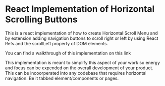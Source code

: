 # React Implementation of Horizontal Scrolling Buttons
This is a react implementation of how to create Horizontal Scroll Menu and by extension adding navigation buttons to scroll right or left by using React Refs and the scrollLeft property of DOM elements.

You can find a walkthrough of this implementation on <a src="https://medium.com/@rexosariemen/implementing-horizontal-scroll-buttons-in-react-61e0bb431be?source=friends_link&sk=fed0f942d2abee0d27671d24cf2c1bf4">this link</a>

This implementation is meant to simplify this aspect of your work so energy and focus can be expended on the overall development of your product. This can be incoorperated into any codebase that requires horizontal navigation. Be it tabbed element/components or pages.